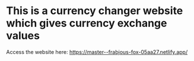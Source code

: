 # This is a currency changer website which gives currency exchange values 

Access the website here: https://master--frabjous-fox-05aa27.netlify.app/
